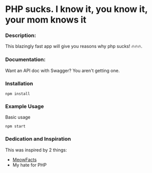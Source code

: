 # PHP sucks. I know it, you know it, your mom knows it 

### Description:

This blazingly fast app will give you reasons why php sucks! 🔥🔥🔥.

### Documentation:
Want an API doc with Swagger? You aren't getting one.


### Installation
```
npm install
```
### Example Usage

Basic usage
```
npm start
```

### Dedication and Inspiration
This was inspired by 2 things:
  - [MeowFacts](https://github.com/wh-iterabb-it/meowfacts)
  - My hate for PHP
